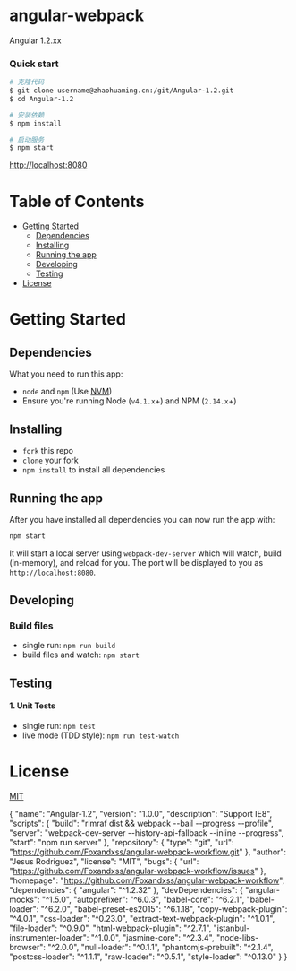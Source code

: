 # angular-webpack

Angular 1.2.xx

### Quick start

```bash
# 克隆代码
$ git clone username@zhaohuaming.cn:/git/Angular-1.2.git
$ cd Angular-1.2

# 安装依赖
$ npm install

# 启动服务
$ npm start
```

[http://localhost:8080](http://localhost:8080)

# Table of Contents

* [Getting Started](#getting-started)
    * [Dependencies](#dependencies)
    * [Installing](#installing)
    * [Running the app](#running-the-app)
    * [Developing](#developing)
    * [Testing](#testing)
* [License](#license)

# Getting Started

## Dependencies

What you need to run this app:
* `node` and `npm` (Use [NVM](https://github.com/creationix/nvm))
* Ensure you're running Node (`v4.1.x`+) and NPM (`2.14.x`+)

## Installing

* `fork` this repo
* `clone` your fork
* `npm install` to install all dependencies

## Running the app

After you have installed all dependencies you can now run the app with:
```bash
npm start
```

It will start a local server using `webpack-dev-server` which will watch, build (in-memory), and reload for you. The port will be displayed to you as `http://localhost:8080`.

## Developing

### Build files

* single run: `npm run build`
* build files and watch: `npm start`

## Testing

#### 1. Unit Tests

* single run: `npm test`
* live mode (TDD style): `npm run test-watch`

# License

[MIT](./LICENSE)

{
  "name": "Angular-1.2",
  "version": "1.0.0",
  "description": "Support IE8",
  "scripts": {
    "build": "rimraf dist && webpack --bail --progress --profile",
    "server": "webpack-dev-server --history-api-fallback --inline --progress",
    "start": "npm run server"
  },
  "repository": {
    "type": "git",
    "url": "https://github.com/Foxandxss/angular-webpack-workflow.git"
  },
  "author": "Jesus Rodriguez",
  "license": "MIT",
  "bugs": {
    "url": "https://github.com/Foxandxss/angular-webpack-workflow/issues"
  },
  "homepage": "https://github.com/Foxandxss/angular-webpack-workflow",
  "dependencies": {
    "angular": "^1.2.32"
  },
  "devDependencies": {
    "angular-mocks": "^1.5.0",
    "autoprefixer": "^6.0.3",
    "babel-core": "^6.2.1",
    "babel-loader": "^6.2.0",
    "babel-preset-es2015": "^6.1.18",
    "copy-webpack-plugin": "^4.0.1",
    "css-loader": "^0.23.0",
    "extract-text-webpack-plugin": "^1.0.1",
    "file-loader": "^0.9.0",
    "html-webpack-plugin": "^2.7.1",
    "istanbul-instrumenter-loader": "^1.0.0",
    "jasmine-core": "^2.3.4",
    "node-libs-browser": "^2.0.0",
    "null-loader": "^0.1.1",
    "phantomjs-prebuilt": "^2.1.4",
    "postcss-loader": "^1.1.1",
    "raw-loader": "^0.5.1",
    "style-loader": "^0.13.0"
  }
}
